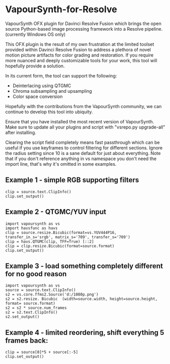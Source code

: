 VapourSynth-for-Resolve
=======================

VapourSynth OFX plugin for Davinci Resolve Fusion which brings the open source Python-based image processing framework into a Resolve pipeline. (currently Windows OS only)

This OFX plugin is the result of my own frustration at the limited toolset provided within Davinci Resolve Fusion to address a plethora of novel motion picture artifacts for color grading and restoration. If you require more nuanced and deeply customizable tools for your work, this tool will hopefully provide a solution.  

In its current form, the tool can support the following:
 
* Deinterlacing using QTGMC 
* Chroma subsampling and upsampling
* Color space conversion

Hopefully with the contributions from the VapourSynth community, we can continue to develop this tool into ubiquity. 

Ensure that you have installed the most recent version of VapourSynth. Make sure to update all your plugins and script with "vsrepo.py upgrade-all" after installing.

Clearing the script field completely means fast passthrough which can be useful if you use keyframes to control filtering for different sections. Ignore the radius setting since 10 is a sane default for just about everything. Note that if you don't reference anything in vs namespace you don't need the import line, that's why it's omitted in some examples.

Example 1 - simple RGB supporting filters
-----------------------------------------

    clip = source.text.ClipInfo()
    clip.set_output()

Example 2 - QTGMC/YUV input
---------------------------

    import vapoursynth as vs
    import havsfunc as havs
    clip = source.resize.Bicubic(format=vs.YUV444P16, transfer_in_s='srgb', matrix_s='709', transfer_s='709')
    clip = havs.QTGMC(clip, TFF=True) [::2]
    clip = clip.resize.Bicubic(format=source.format)
    clip.set_output()

Example 3 - load something completely different for no good reason
------------------------------------------------------------------

    import vapoursynth as vs
    source = source.text.ClipInfo()
    s2 = vs.core.ffms2.Source('d:/1080p.png')
    s2 = s2.resize. Bicubic  (width=source.width, height=source.height, format= source.format)
    s2 = s2 * source.num_frames
    s2 = s2.text.ClipInfo()
    s2.set_output()

Example 4 - limited reordering, shift everything 5 frames back:
---------------------------------------------------------------

    clip = source[0]*5 + source[:-5]
    clip.set_output()
